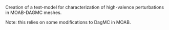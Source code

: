 Creation of a test-model for characterization of high-valence perturbations in MOAB-DAGMC meshes.


Note: this relies on some modifications to DagMC in MOAB.


